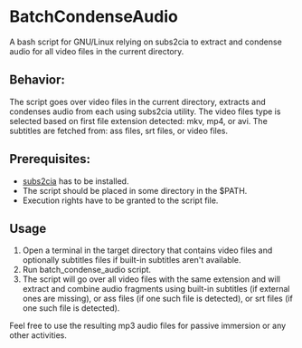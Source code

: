 # BatchCondenseAudio
A bash script for GNU/Linux relying on subs2cia to extract and condense audio for all video files in the current directory.

## Behavior:
The script goes over video files in the current directory, extracts and condenses audio from each using subs2cia utility.
The video files type is selected based on first file extension detected: mkv, mp4, or avi.
The subtitles are fetched from: ass files, srt files, or video files.

## Prerequisites:
- [subs2cia](https://github.com/dxing97/subs2cia) has to be installed.
- The script should be placed in some directory in the $PATH.
- Execution rights have to be granted to the script file.

## Usage
1. Open a terminal in the target directory that contains video files and optionally subtitles files if built-in subtitles aren't available.
2. Run batch_condense_audio script.
3. The script will go over all video files with the same extension and will extract and combine audio fragments using built-in subtitles (if external ones are missing), or ass files (if one such file is detected), or srt files (if one such file is detected).

Feel free to use the resulting mp3 audio files for passive immersion or any other activities.
